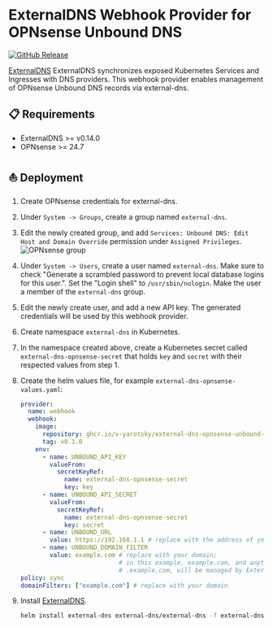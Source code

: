 # ExternalDNS Webhook Provider for OPNsense Unbound DNS

[![GitHub Release](https://img.shields.io/github/v/release/v-yarotsky/external-dns-opnsense-unbound-webhook-provider?style=for-the-badge)](https://github.com/v-yarotsky/external-dns-opnsense-unbound-webhook-provider/releases)&nbsp;&nbsp;

[ExternalDNS](https://github.com/kubernetes-sigs/external-dns) ExternalDNS synchronizes exposed Kubernetes Services and Ingresses with DNS providers. This webhook provider enables management of OPNsense Unbound DNS records via external-dns.

## 📋 Requirements

- ExternalDNS >= v0.14.0
- OPNsense >= 24.7

## ⛵ Deployment

1. Create OPNsense credentials for external-dns.
  1. Under `System -> Groups`, create a group named `external-dns`.
  2. Edit the newly created group, and add `Services: Unbound DNS: Edit Host and Domain Override` permission under `Assigned Privileges`.
     ![OPNsense group](./docs/images/opnsense-external-dns-group.png)
  3. Under `System -> Users`, create a user named `external-dns`.
     Make sure to check "Generate a scrambled password to prevent local database logins for this user.".
     Set the "Login shell" to `/usr/sbin/nologin`.
     Make the user a member of the `external-dns` group.
  4. Edit the newly create user, and add a new API key. The generated credentials will be used by this webhook provider.

2. Create namespace `external-dns` in Kubernetes.

3. In the namespace created above, create a Kubernetes secret called `external-dns-opnsense-secret` that holds `key` and `secret` with their respected values from step 1.

4. Create the helm values file, for example `external-dns-opnsense-values.yaml`:

    ```yaml
    provider:
      name: webhook
      webhook:
        image:
          repository: ghcr.io/v-yarotsky/external-dns-opnsense-unbound-webhook-provider
          tag: v0.1.0
        env:
          - name: UNBOUND_API_KEY
            valueFrom:
              secretKeyRef:
                name: external-dns-opnsense-secret
                key: key
          - name: UNBOUND_API_SECRET
            valueFrom:
              secretKeyRef:
                name: external-dns-opnsense-secret
                key: secret
          - name: UNBOUND_URL
            value: https://192.168.1.1 # replace with the address of your OPNsense router
          - name: UNBOUND_DOMAIN_FILTER
            value: example.com # replace with your domain;
                               # in this example, example.com, and anything that ends with
                               # .example.com, will be managed by ExternalDNS.
    policy: sync
    domainFilters: ["example.com"] # replace with your domain
    ```

5. Install [ExternalDNS](https://kubernetes-sigs.github.io/external-dns/latest/charts/external-dns/).

    ```sh
    helm install external-dns external-dns/external-dns -f external-dns-opnsense-values.yaml -n external-dns
    ```
